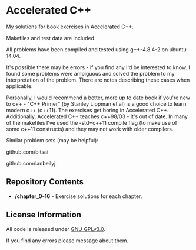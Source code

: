 Accelerated C++
=============================================

My solutions for book exercises in Accelerated C++.

Makefiles and test data are included.

All problems have been compiled and tested using g++-4.8.4-2 on ubuntu 14.04.

It's possible there may be errors - if you find any I'd be interested to know.  I found some problems were ambiguous and solved the problem to my interpretation of the problem.  There are notes describing these cases when applicable.

Personally, I would recommend a better, more up to date book if you're new to c++ - "C++ Primer" (by Stanley Lippman et al) is a good choice to learn modern c++ (c++11).  The exercises get boring in Accelerated C++.  Additionally, Accelerated C++ teaches c++98/03 - it's out of date.  In many of the makefiles I've used the -std=c++11 compile flag (to make use of some c++11 constructs) and they may not work with older compilers.

Similar problem sets (may be helpful):

github.com/bitsai

github.com/lanbeilyj


Repository Contents
-------------------
* **/chapter_0-16** - Exercise solutions for each chapter.


License Information
-------------------

All code is released under [GNU GPLv3.0](http://www.gnu.org/copyleft/gpl.html).

If you find any errors please message about them.
